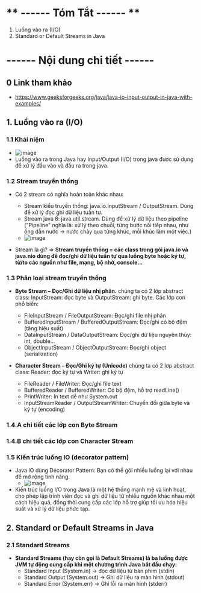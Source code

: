 # ** ------ Tóm Tắt ------ **
1. Luồng vào ra (I/O)
2. Standard or Default Streams in Java


# **------ Nội dung chi tiết ------**

## 0 Link tham khảo 
- https://www.geeksforgeeks.org/java/java-io-input-output-in-java-with-examples/

## 1. Luồng vào ra (I/O)

### 1.1 Khái niệm
- ![image](https://github.com/user-attachments/assets/2f20032b-5cfc-4ffa-b8a0-6d2240476f7b)
- Luồng vào ra trong Java hay Input/Output (I/O) trong java được sử dụng để xử lý đầu vào và đầu ra trong java.

### 1.2 Stream truyền thống
- Có 2 stream có nghĩa hoàn toàn khác nhau:
  + Stream kiểu truyền thống: java.io.InputStream / OutputStream. Dùng để xử lý đọc ghi dữ liệu tuần tự.
  + Stream java 8: java.util.stream. Dùng để xử lý dữ liệu theo pipeline ("Pipeline" nghĩa là: xử lý theo chuỗi, từng bước nối tiếp nhau, như ống dẫn nước → nước chảy qua từng khúc, mỗi khúc làm một việc.)
  + ![image](https://github.com/user-attachments/assets/f3e793a3-d503-43ec-8dbb-d61cb45b30ea)


- Stream là gì? => **Stream truyền thống = các class trong gói java.io và java.nio dùng để đọc/ghi dữ liệu tuần tự qua luồng byte hoặc ký tự, từ/to các nguồn như file, mạng, bộ nhớ, console…**

### 1.3 Phân loại stream truyền thống
- **Byte Stream – Đọc/Ghi dữ liệu nhị phân.** chúng ta có 2 lớp abstract class: InputStream: đọc byte và OutputStream: ghi byte. Các lớp con phổ biến:
  + FileInputStream / FileOutputStream: 	Đọc/ghi file nhị phân
  + BufferedInputStream / BufferedOutputStream: Đọc/ghi có bộ đệm (tăng hiệu suất)
  + DataInputStream / DataOutputStream: Đọc/ghi dữ liệu nguyên thủy: int, double...
  + ObjectInputStream / ObjectOutputStream: Đọc/ghi object (serialization)

- **Character Stream – Đọc/Ghi ký tự (Unicode)** chúng ta có 2 lơp abstract class: Reader: đọc ký tự và Writer: ghi ký tự
  + FileReader / FileWriter: 	Đọc/ghi file text
  + BufferedReader / BufferedWriter: Có bộ đệm, hỗ trợ readLine()
  + PrintWriter: 	In text dễ như System.out
  + InputStreamReader / OutputStreamWriter: Chuyển đổi giữa byte và ký tự (encoding)

### 1.4.A chi tiết các lớp con Byte Stream 

### 1.4.B chi tiết các lớp con Character Stream

### 1.5 Kiến trúc luồng IO (decorator pattern) 
- Java IO dùng Decorator Pattern: Bạn có thể gói nhiều luồng lại với nhau để mở rộng tính năng.
  + ![image](https://github.com/user-attachments/assets/bb98b6aa-18a9-4ba3-9bec-942102b90df8)
- Kiến trúc luồng I/O trong Java là một hệ thống mạnh mẽ và linh hoạt, cho phép lập trình viên đọc và ghi dữ liệu từ nhiều nguồn khác nhau một cách hiệu quả, đồng thời cung cấp các lớp hỗ trợ giúp tối ưu hóa hiệu suất và xử lý dữ liệu phức tạp.

## 2. Standard or Default Streams in Java

### 2.1 Standard Streams 
- **Standard Streams (hay còn gọi là Default Streams) là ba luồng được JVM tự động cung cấp khi một chương trình Java bắt đầu chạy:**
  + Standard Input (System.in) -> đọc dữ liệu từ bàn phím (stdin)
  + Standard Output (System.out) -> Ghi dữ liệu ra màn hình (stdout)
  + Standard Error (System.err) -> Ghi lỗi ra màn hình (stderr)
